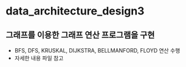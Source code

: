 data_architecture_design3
=========================
그래프를 이용한 그래프 연산 프로그램을 구현
-----------------------------------------

- BFS, DFS, KRUSKAL, DIJKSTRA, BELLMANFORD, FLOYD 연산 수행
- 자세한 내용 파일 참고
